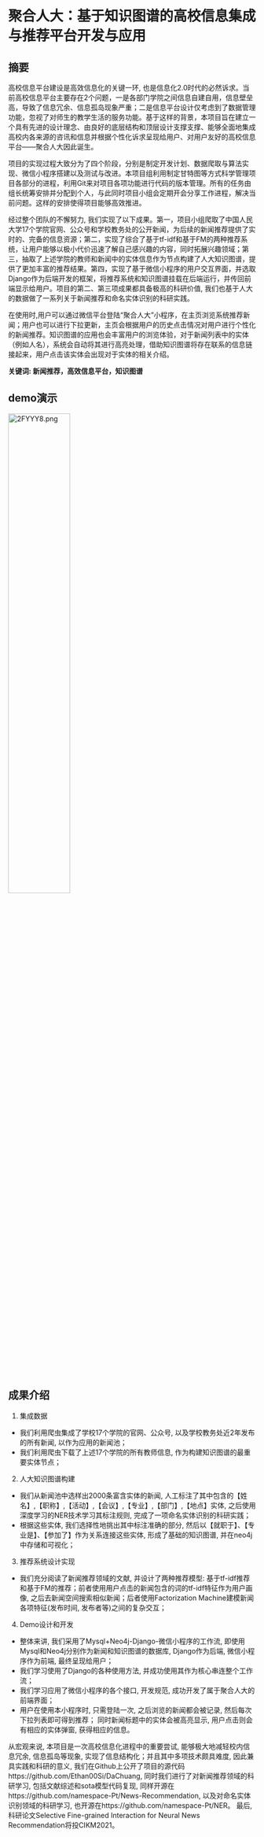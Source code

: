 # 聚合人大：基于知识图谱的高校信息集成与推荐平台开发与应用
## 摘要

 高校信息平台建设是高效信息化的关键一环, 也是信息化2.0时代的必然诉求。当前高校信息平台主要存在2个问题，一是各部门学院之间信息自建自用，信息壁垒高，导致了信息冗余、信息孤岛现象严重；二是信息平台设计仅考虑到了数据管理功能，忽视了对师生的教学生活的服务功能。基于这样的背景，本项目旨在建立一个具有先进的设计理念、由良好的底层结构和顶层设计支撑支撑、能够全面地集成高校内各来源的咨讯和信息并根据个性化诉求呈现给用户、对用户友好的高校信息平台——聚合人大因此诞生。
 
 项目的实现过程大致分为了四个阶段，分别是制定开发计划、数据爬取与算法实现、微信小程序搭建以及测试与改进。本项目组利用制定甘特图等方式科学管理项目各部分的进程，利用Git来对项目各项功能进行代码的版本管理。所有的任务由组长统筹安排并分配到个人，与此同时项目小组会定期开会分享工作进程，解决当前问题。这样的安排使得项目能够高效推进。
 
经过整个团队的不懈努力, 我们实现了以下成果。第一，项目小组爬取了中国人民大学17个学院官网、公众号和学校教务处的公开新闻，为后续的新闻推荐提供了实时的、完备的信息资源；第二，实现了综合了基于tf-idf和基于FM的两种推荐系统，让用户能够以极小代价迅速了解自己感兴趣的内容，同时拓展兴趣领域；第三，抽取了上述学院的教师和新闻中的实体信息作为节点构建了人大知识图谱，提供了更加丰富的推荐结果。第四，实现了基于微信小程序的用户交互界面，并选取Django作为后端开发的框架，将推荐系统和知识图谱挂载在后端运行，并传回前端显示给用户。项目的第二、第三项成果都具备极高的科研价值, 我们也基于人大的数据做了一系列关于新闻推荐和命名实体识别的科研实践。

在使用时,用户可以通过微信平台登陆“聚合人大”小程序，在主页浏览系统推荐新闻；用户也可以进行下拉更新，主页会根据用户的历史点击情况对用户进行个性化的新闻推荐。知识图谱的应用也会丰富用户的浏览体验，对于新闻列表中的实体（例如人名），系统会自动将其进行高亮处理，借助知识图谱将存在联系的信息链接起来，用户点击该实体会出现对于实体的相关介绍。

**关键词: 新闻推荐，高效信息平台，知识图谱**

## demo演示
<a href="https://www.bilibili.com/video/BV1j64y1k7Mm/"><img src="https://z3.ax1x.com/2021/05/28/2FYYY8.md.png" alt="2FYYY8.png" border="0" width="50%" height="50%" /></a>
## 成果介绍

1.	集成数据
*	我们利用爬虫集成了学校17个学院的官网、公众号, 以及学校教务处近2年发布的所有新闻, 以作为应用的新闻池；
*	我们利用爬虫下载了上述17个学院的所有教师信息, 作为构建知识图谱的最重要实体节点；

2.	人大知识图谱构建
*	我们从新闻池中选样出2000条富含实体的新闻, 人工标注了其中包含的【姓名】,【职称】,【活动】,【会议】,【专业】,【部门】,【地点】实体, 之后使用深度学习的NER技术学习其标注规则, 完成了一项命名实体识别的科研实践；
*	根据这些实体, 我们选择性地挑出其中标注准确的部分, 然后以【就职于】、【专业是】、【参加了】作为关系连接这些实体, 形成了基础的知识图谱, 并在neo4j中存储和可视化；

3.	推荐系统设计实现
*	我们充分阅读了新闻推荐领域的文献, 并设计了两种推荐模型: 基于tf-idf推荐和基于FM的推荐；前者使用用户点击的新闻包含的词的tf-idf特征作为用户画像, 之后去新闻空间搜索相似新闻；后者使用Factorization Machine建模新闻各项特征(发布时间, 发布者等)之间的复杂交互；

4.	Demo设计和开发
*	整体来讲, 我们采用了Mysql+Neo4j-Django-微信小程序的工作流, 即使用Mysql和Neo4j分别作为新闻和知识图谱的数据库, Django作为后端, 微信小程序作为前端, 最终呈现给用户；
* 我们学习使用了Django的各种使用方法, 并成功使用其作为核心串连整个工作流；
*	我们学习应用了微信小程序的各个接口, 开发规范, 成功开发了属于聚合人大的前端界面；
*	用户在使用本小程序时, 只需登陆一次, 之后浏览的新闻都会被记录, 然后每次下拉列表即可得到推荐； 同时新闻标题中的实体会被高亮显示, 用户点击则会有相应的实体弹窗, 获得相应的信息。

从宏观来说, 本项目是一次高校信息化进程中的重要尝试, 能够极大地减轻校内信息冗余, 信息孤岛等现象, 实现了信息结构化；并且其中多项技术颇具难度, 因此兼具实践和科研的意义, 我们在Github上公开了项目的源代码https://github.com/Ethan00Si/DaChuang, 同时我们进行了对新闻推荐领域的科研学习, 包括文献综述和sota模型代码复现, 同样开源在https://github.com/namespace-Pt/News-Recommendation, 以及对命名实体识别领域的科研学习, 也开源在https://github.com/namespace-Pt/NER。 最后, 科研论文Selective Fine-grained Interaction for Neural News Recommendation将投CIKM2021。


